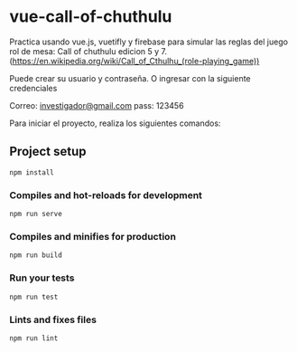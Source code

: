 # vue-call-of-chuthulu

Practica usando vue.js, vuetifly y firebase para simular las reglas del juego rol de mesa: Call of chuthulu edicion 5 y 7. (https://en.wikipedia.org/wiki/Call_of_Cthulhu_(role-playing_game))
 
Puede crear su usuario y contraseña. O ingresar con la siguiente credenciales
 
Correo: investigador@gmail.com
pass: 123456

Para iniciar el proyecto, realiza los siguientes comandos:

## Project setup
```
npm install
```

### Compiles and hot-reloads for development
```
npm run serve
```

### Compiles and minifies for production
```
npm run build
```

### Run your tests
```
npm run test
```

### Lints and fixes files
```
npm run lint
```
